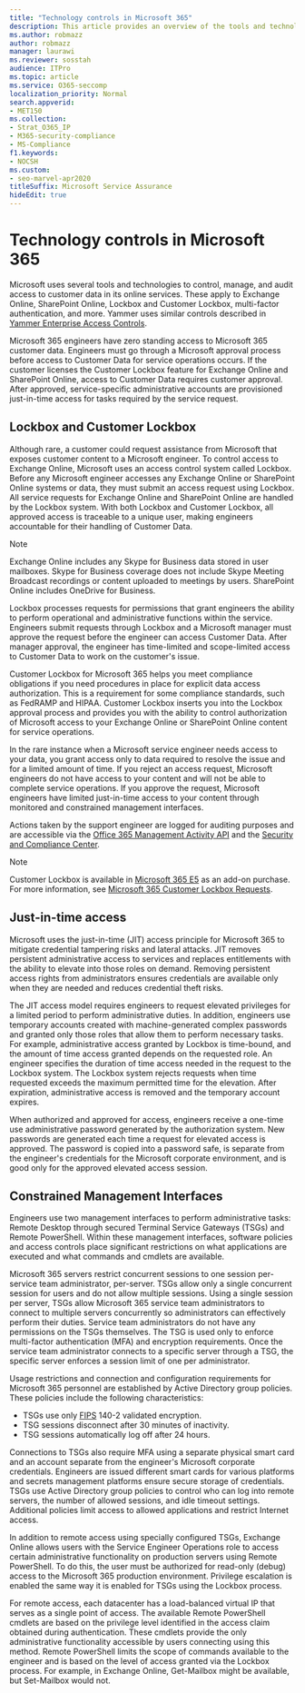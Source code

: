 ```yaml
---
title: "Technology controls in Microsoft 365"
description: This article provides an overview of the tools and technologies used by Microsoft for technology control in Microsoft 365.
ms.author: robmazz
author: robmazz
manager: laurawi
ms.reviewer: sosstah
audience: ITPro
ms.topic: article
ms.service: O365-seccomp
localization_priority: Normal
search.appverid:
- MET150
ms.collection:
- Strat_O365_IP
- M365-security-compliance
- MS-Compliance
f1.keywords:
- NOCSH
ms.custom:
- seo-marvel-apr2020
titleSuffix: Microsoft Service Assurance
hideEdit: true
---
```


# Technology controls in Microsoft 365 

Microsoft uses several tools and technologies to control, manage, and audit access to customer data in  its online services. These apply to Exchange Online, SharePoint Online, Lockbox and Customer Lockbox, multi-factor authentication, and more. Yammer uses similar controls described in [Yammer Enterprise Access Controls](assurance-yammer-enterprise-access-controls.md).

Microsoft 365 engineers have zero standing access to Microsoft 365 customer data. Engineers must go through a Microsoft approval process before access to Customer Data for service operations occurs. If the customer licenses the Customer Lockbox feature for Exchange Online and SharePoint Online, access to Customer Data requires customer approval. After approved, service-specific administrative accounts are provisioned just-in-time access for tasks required by the service request.

## Lockbox and Customer Lockbox

Although rare, a customer could request assistance from Microsoft that exposes customer content to a Microsoft engineer. To control access to Exchange Online, Microsoft uses an access control system called Lockbox. Before any Microsoft engineer accesses any Exchange Online or SharePoint Online systems or data, they must submit an access request using Lockbox. All service requests for Exchange Online and SharePoint Online are handled by the Lockbox system. With both Lockbox and Customer Lockbox, all approved access is traceable to a unique user, making engineers accountable for their handling of Customer Data.

> [!NOTE]
> Exchange Online includes any Skype for Business data stored in user mailboxes. Skype for Business coverage does not include Skype Meeting Broadcast recordings or content uploaded to meetings by users. SharePoint Online includes OneDrive for Business.

Lockbox processes requests for permissions that grant engineers the ability to perform operational and administrative functions within the service. Engineers submit requests through Lockbox and a Microsoft manager must approve the request before the engineer can access Customer Data. After manager approval, the engineer has time-limited and scope-limited access to Customer Data to work on the customer's issue.

Customer Lockbox for Microsoft 365 helps you meet compliance obligations if you need procedures in place for explicit data access authorization. This is a requirement for some compliance standards, such as FedRAMP and HIPAA. Customer Lockbox inserts you into the Lockbox approval process and provides you with the ability to control authorization of Microsoft access to your Exchange Online or SharePoint Online content for service operations.

In the rare instance when a Microsoft service engineer needs access to your data, you grant access only to data required to resolve the issue and for a limited amount of time. If you reject an access request, Microsoft engineers do not have access to your content and will not be able to complete service operations. If you approve the request, Microsoft engineers have limited just-in-time access to your content through monitored and constrained management interfaces.

Actions taken by the support engineer are logged for auditing purposes and are accessible via the [Office 365 Management Activity API](/office/office-365-management-api/get-started-with-office-365-management-apis) and the [Security and Compliance Center](https://protection.office.com/).

>[!NOTE]
> Customer Lockbox is available in [Microsoft 365 E5](https://products.office.com/business/office-365-enterprise-e5-business-software) as an add-on purchase. For more information, see [Microsoft 365 Customer Lockbox Requests](https://support.office.com/article/Office-365-Customer-Lockbox-Requests-36f9cdd1-e64c-421b-a7e4-4a54d16440a2).

## Just-in-time access

Microsoft uses the just-in-time (JIT) access principle for Microsoft 365 to mitigate credential tampering risks and lateral attacks. JIT removes persistent administrative access to services and replaces entitlements with the ability to elevate into those roles on demand. Removing persistent access rights from administrators ensures credentials are available only when they are needed and reduces credential theft risks.

The JIT access model requires engineers to request elevated privileges for a limited period to perform administrative duties. In addition, engineers use temporary accounts created with machine-generated complex passwords and granted only those roles that allow them to perform necessary tasks. For example, administrative access granted by Lockbox is time-bound, and the amount of time access granted depends on the requested role. An engineer specifies the duration of time access needed in the request to the Lockbox system. The Lockbox system rejects requests when time requested exceeds the maximum permitted time for the elevation. After expiration, administrative access is removed and the temporary account expires.

When authorized and approved for access, engineers receive a one-time use administrative password generated by the authorization system. New passwords are generated each time a request for elevated access is approved. The password is copied into a password safe, is separate from the engineer's credentials for the Microsoft corporate environment, and is good only for the approved elevated access session.

## Constrained Management Interfaces

Engineers use two management interfaces to perform administrative tasks: Remote Desktop through secured Terminal Service Gateways (TSGs) and Remote PowerShell. Within these management interfaces, software policies and access controls place significant restrictions on what applications are executed and what commands and cmdlets are available.

Microsoft 365 servers restrict concurrent sessions to one session per-service team administrator, per-server. TSGs allow only a single concurrent session for users and do not allow multiple sessions. Using a single session per server, TSGs allow Microsoft 365 service team administrators to connect to multiple servers concurrently so administrators can effectively perform their duties. Service team administrators do not have any permissions on the TSGs themselves. The TSG is used only to enforce multi-factor authentication (MFA) and encryption requirements. Once the service team administrator connects to a specific server through a TSG, the specific server enforces a session limit of one per administrator.

Usage restrictions and connection and configuration requirements for Microsoft 365 personnel are established by Active Directory group policies. These policies include the following characteristics:

- TSGs use only [FIPS](https://www.microsoft.com/TrustCenter/Compliance/FIPS) 140-2 validated encryption.
- TSG sessions disconnect after 30 minutes of inactivity.
- TSG sessions automatically log off after 24 hours.

Connections to TSGs also require MFA using a separate physical smart card and an account separate from the engineer's Microsoft corporate credentials. Engineers are issued different smart cards for various platforms and secrets management platforms ensure secure storage of credentials. TSGs use Active Directory group policies to control who can log into remote servers, the number of allowed sessions, and idle timeout settings. Additional policies limit access to allowed applications and restrict Internet access.

In addition to remote access using specially configured TSGs, Exchange Online allows users with the Service Engineer Operations role to access certain administrative functionality on production servers using Remote PowerShell. To do this, the user must be authorized for read-only (debug) access to the Microsoft 365 production environment. Privilege escalation is enabled the same way it is enabled for TSGs using the Lockbox process.

For remote access, each datacenter has a load-balanced virtual IP that serves as a single point of access. The available Remote PowerShell cmdlets are based on the privilege level identified in the access claim obtained during authentication. These cmdlets provide the only administrative functionality accessible by users connecting using this method. Remote PowerShell limits the scope of commands available to the engineer and is based on the level of access granted via the Lockbox process. For example, in Exchange Online, Get-Mailbox might be available, but Set-Mailbox would not.
